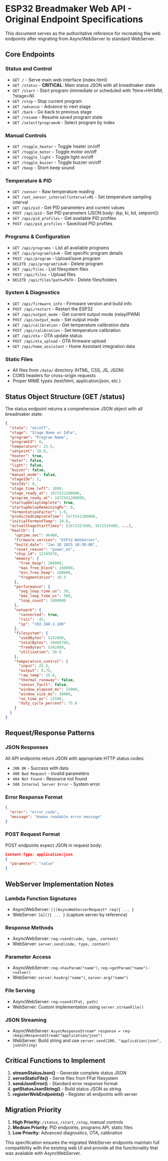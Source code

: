 # ESP32 Breadmaker Web API - Original Endpoint Specifications

This document serves as the authoritative reference for recreating the web endpoints after migrating from AsyncWebServer to standard WebServer.

## Core Endpoints

### Status and Control
- `GET /` - Serve main web interface (index.html)
- `GET /status` - **CRITICAL**: Main status JSON with all breadmaker state
- `GET /start` - Start program (immediate or scheduled with ?time=HH:MM, ?stage=N)
- `GET /stop` - Stop current program
- `GET /advance` - Advance to next stage
- `GET /back` - Go back to previous stage  
- `GET /resume` - Resume saved program state
- `GET /select?program=N` - Select program by index

### Manual Controls
- `GET /toggle_heater` - Toggle heater on/off
- `GET /toggle_motor` - Toggle motor on/off
- `GET /toggle_light` - Toggle light on/off
- `GET /toggle_buzzer` - Toggle buzzer on/off
- `GET /beep` - Short beep sound

### Temperature & PID
- `GET /sensor` - Raw temperature reading
- `GET /set_sensor_interval?interval=MS` - Set temperature sampling interval
- `GET /api/pid` - Get PID parameters and current values
- `POST /api/pid` - Set PID parameters (JSON body: {kp, ki, kd, setpoint})
- `GET /api/pid_profiles` - Get available PID profiles
- `POST /api/pid_profiles` - Save/load PID profiles

### Programs & Configuration
- `GET /api/programs` - List all available programs
- `GET /api/program?id=N` - Get specific program details
- `POST /api/program` - Upload/save program
- `DELETE /api/program?id=N` - Delete program
- `GET /api/files` - List filesystem files
- `POST /api/files` - Upload files
- `DELETE /api/files?path=PATH` - Delete files/folders

### System & Diagnostics
- `GET /api/firmware_info` - Firmware version and build info
- `POST /api/restart` - Restart the ESP32
- `GET /api/output_mode` - Get current output mode (relay/PWM)
- `POST /api/output_mode` - Set output mode
- `GET /api/calibration` - Get temperature calibration data
- `POST /api/calibration` - Set temperature calibration
- `GET /api/ota` - OTA update status
- `POST /api/ota_upload` - OTA firmware upload
- `GET /api/home_assistant` - Home Assistant integration data

### Static Files
- All files from `/data/` directory (HTML, CSS, JS, JSON)
- CORS headers for cross-origin requests
- Proper MIME types (text/html, application/json, etc.)

## Status Object Structure (GET /status)

The status endpoint returns a comprehensive JSON object with all breadmaker state:

```json
{
  "state": "on|off",
  "stage": "Stage Name or Idle",
  "program": "Program Name",
  "programId": 0,
  "temperature": 25.5,
  "setpoint": 30.0,
  "heater": true,
  "motor": false,
  "light": false,
  "buzzer": false,
  "manual_mode": false,
  "stageIdx": 2,
  "mixIdx": 0,
  "stage_time_left": 1800,
  "stage_ready_at": 1672531200000,
  "program_ready_at": 1672541200000,
  "startupDelayComplete": true,
  "startupDelayRemainingMs": 0,
  "fermentationFactor": 1.0,
  "predictedCompleteTime": 1672541200000,
  "initialFermentTemp": 20.0,
  "actualStageStartTimes": [1672527600, 1672529400, ...],
  "health": {
    "uptime_sec": 86400,
    "firmware_version": "ESP32-WebServer",
    "build_date": "Jan 18 2025 10:30:00",
    "reset_reason": "power_on",
    "chip_id": 12345678,
    "memory": {
      "free_heap": 200000,
      "max_free_block": 100000,
      "min_free_heap": 180000,
      "fragmentation": 10.5
    },
    "performance": {
      "avg_loop_time_us": 50,
      "max_loop_time_us": 500,
      "loop_count": 1000000
    },
    "network": {
      "connected": true,
      "rssi": -45,
      "ip": "192.168.1.100"
    },
    "filesystem": {
      "usedBytes": 5242880,
      "totalBytes": 10485760,
      "freeBytes": 5242880,
      "utilization": 50.0
    },
    "temperature_control": {
      "input": 25.5,
      "output": 0.75,
      "raw_temp": 25.6,
      "thermal_runaway": false,
      "sensor_fault": false,
      "window_elapsed_ms": 15000,
      "window_size_ms": 30000,
      "on_time_ms": 22500,
      "duty_cycle_percent": 75.0
    }
  }
}
```

## Request/Response Patterns

### JSON Responses
All API endpoints return JSON with appropriate HTTP status codes:
- `200 OK` - Success with data
- `400 Bad Request` - Invalid parameters
- `404 Not Found` - Resource not found
- `500 Internal Server Error` - System error

### Error Response Format
```json
{
  "error": "error_code",
  "message": "Human readable error message"
}
```

### POST Request Format
POST endpoints expect JSON in request body:
```json
Content-Type: application/json
{
  "parameter": "value"
}
```

## WebServer Implementation Notes

### Lambda Function Signatures
- AsyncWebServer: `[](AsyncWebServerRequest* req){ ... }`
- WebServer: `[&](){ ... }` (capture server by reference)

### Response Methods
- AsyncWebServer: `req->send(code, type, content)`
- WebServer: `server.send(code, type, content)`

### Parameter Access
- AsyncWebServer: `req->hasParam("name")`, `req->getParam("name")->value()`
- WebServer: `server.hasArg("name")`, `server.arg("name")`

### File Serving
- AsyncWebServer: `req->send(FFat, path)`
- WebServer: Custom implementation using `server.streamFile()`

### JSON Streaming
- AsyncWebServer: `AsyncResponseStream* response = req->beginResponseStream("application/json")`
- WebServer: Build string and use `server.send(200, "application/json", jsonString)`

## Critical Functions to Implement

1. **streamStatusJson()** - Generate complete status JSON
2. **serveStaticFile()** - Serve files from FFat filesystem  
3. **sendJsonError()** - Standard error response format
4. **getStatusJsonString()** - Build status JSON as string
5. **registerWebEndpoints()** - Register all endpoints with server

## Migration Priority

1. **High Priority**: `/status`, `/start`, `/stop`, manual controls
2. **Medium Priority**: PID endpoints, programs API, static files
3. **Low Priority**: Advanced diagnostics, OTA, calibration

This specification ensures the migrated WebServer endpoints maintain full compatibility with the existing web UI and provide all the functionality that was available with AsyncWebServer.
